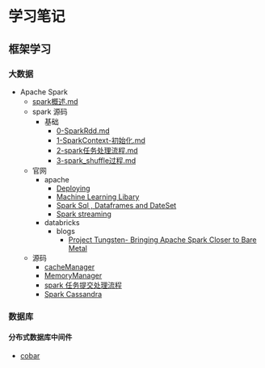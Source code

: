 #   学习笔记
##  框架学习
### 大数据
*   Apache Spark
    -   [spark概述.md](learn/framework/bigdata/spark/spark概述.md)
    -   spark 源码
        +   基础
            *   [0-SparkRdd.md](learn/framework/bigdata/spark/源码/0-SparkRdd.md)
            *   [1-SparkContext-初始化.md](learn/framework/bigdata/spark/源码/1-SparkContext-初始化.md)
            *   [2-spark任务处理流程.md](learn/framework/bigdata/spark/源码/2-spark任务处理流程.md)
            *   [3-spark_shuffle过程.md](learn/framework/bigdata/spark/源码/3-spark_shuffle过程.md)
    -   官网
        +   apache
            *   [Deploying](learn/framework/bigdata/spark/官网/apache/deploying.md)
            *   [Machine Learning Libary](learn/framework/bigdata/spark/官网/apache/Machine_Learning_Library.md)
            *   [Spark Sql , Dataframes and DateSet](learn/framework/bigdata/spark/官网/apache/Spark_SQL_DataFrames_and_Datasets.md)
            *   [Spark streaming](learn/framework/bigdata/spark/官网/apache/spark_streaming.md)
        +   databricks
            *   blogs
                -   [Project Tungsten- Bringing Apache Spark Closer to Bare Metal](learn/framework/bigdata/spark/官网/databricks/blogs/Project_Tungsten_Bringing_Apache_Spark_Closer_to_Bare_Metal.md)
    -   源码
        +   [cacheManager](learn/framework/bigdata/spark/源码/cacheManager.md)
        +   [MemoryManager](learn/framework/bigdata/spark/源码/MemoryManager.md)
        +   [spark 任务提交处理流程](learn/framework/bigdata/spark/源码/spark_任务提交处理流程.md)
        +   [Spark Cassandra](learn/framework/bigdata/spark/源码/Spark_Cassandra.md)


###     数据库
####    分布式数据库中间件
*   [cobar](learn/framework/database/cobar/cobar_note.md)


